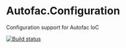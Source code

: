 Autofac.Configuration
=====================

Configuration support for Autofac IoC

[![Build status](https://ci.appveyor.com/api/projects/status/404h0j4gj3qyn09a?svg=true)](https://ci.appveyor.com/project/Autofac/autofac-bwvcu)
